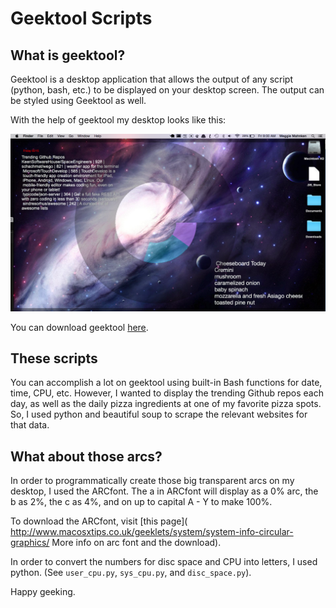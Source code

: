 # Geektool Scripts  

## What is geektool?
Geektool is a desktop application that allows the output of any script (python, bash, etc.) to be displayed on your desktop screen. The output can be styled using Geektool as well. 

With the help of geektool my desktop looks like this:

![my desktop](desktop.png)

You can download geektool [here](http://projects.tynsoe.org/en/geektool/).

## These scripts

You can accomplish a lot on geektool using built-in Bash functions for date, time, CPU, etc. However, I wanted to display the trending Github repos each day, as well as the daily pizza ingredients at one of my favorite pizza spots. So, I used python and beautiful soup to scrape the relevant websites for that data.

## What about those arcs?

In order to programmatically create those big transparent arcs on my desktop, I used the ARCfont. The a in ARCfont will display as a 0% arc, the b as 2%, the c as 4%, and on up to capital A - Y to make 100%.

To download the ARCfont, visit [this page](
http://www.macosxtips.co.uk/geeklets/system/system-info-circular-graphics/
More info on arc font and the download).

In order to convert the numbers for disc space and CPU into letters, I used python. (See `user_cpu.py`, `sys_cpu.py`, and `disc_space.py`).

Happy geeking.
